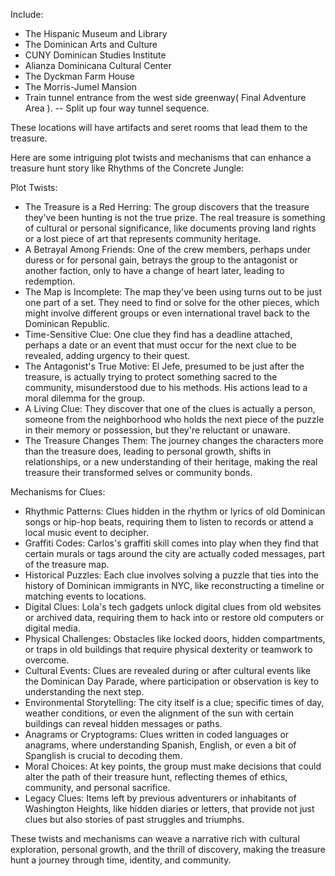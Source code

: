 Include:
- The Hispanic Museum and Library
- The Dominican Arts and Culture 
- CUNY Dominican Studies Institute
- Alianza Dominicana Cultural Center 
- The Dyckman Farm House
- The Morris-Jumel Mansion 
- Train tunnel entrance from the west side greenway( Final Adventure Area ). 
-- Split up four way tunnel sequence. 

These locations will have artifacts and seret rooms that lead them to the treasure. 

Here are some intriguing plot twists and mechanisms that can enhance a treasure hunt story like Rhythms of the Concrete Jungle:

Plot Twists:
- The Treasure is a Red Herring: The group discovers that the treasure they've been hunting is not the true prize. The real treasure is something of cultural or personal significance, like documents proving land rights or a lost piece of art that represents community heritage.
- A Betrayal Among Friends: One of the crew members, perhaps under duress or for personal gain, betrays the group to the antagonist or another faction, only to have a change of heart later, leading to redemption.
- The Map is Incomplete: The map they've been using turns out to be just one part of a set. They need to find or solve for the other pieces, which might involve different groups or even international travel back to the Dominican Republic.
- Time-Sensitive Clue: One clue they find has a deadline attached, perhaps a date or an event that must occur for the next clue to be revealed, adding urgency to their quest.
- The Antagonist's True Motive: El Jefe, presumed to be just after the treasure, is actually trying to protect something sacred to the community, misunderstood due to his methods. His actions lead to a moral dilemma for the group.
- A Living Clue: They discover that one of the clues is actually a person, someone from the neighborhood who holds the next piece of the puzzle in their memory or possession, but they're reluctant or unaware.
- The Treasure Changes Them: The journey changes the characters more than the treasure does, leading to personal growth, shifts in relationships, or a new understanding of their heritage, making the real treasure their transformed selves or community bonds.

Mechanisms for Clues:
-  Rhythmic Patterns: Clues hidden in the rhythm or lyrics of old Dominican songs or hip-hop beats, requiring them to listen to records or attend a local music event to decipher.
-  Graffiti Codes: Carlos's graffiti skill comes into play when they find that certain murals or tags around the city are actually coded messages, part of the treasure map.
-  Historical Puzzles: Each clue involves solving a puzzle that ties into the history of Dominican immigrants in NYC, like reconstructing a timeline or matching events to locations.
-  Digital Clues: Lola's tech gadgets unlock digital clues from old websites or archived data, requiring them to hack into or restore old computers or digital media.
-  Physical Challenges: Obstacles like locked doors, hidden compartments, or traps in old buildings that require physical dexterity or teamwork to overcome.
-  Cultural Events: Clues are revealed during or after cultural events like the Dominican Day Parade, where participation or observation is key to understanding the next step.
-  Environmental Storytelling: The city itself is a clue; specific times of day, weather conditions, or even the alignment of the sun with certain buildings can reveal hidden messages or paths.
-  Anagrams or Cryptograms: Clues written in coded languages or anagrams, where understanding Spanish, English, or even a bit of Spanglish is crucial to decoding them.
-  Moral Choices: At key points, the group must make decisions that could alter the path of their treasure hunt, reflecting themes of ethics, community, and personal sacrifice.
-  Legacy Clues: Items left by previous adventurers or inhabitants of Washington Heights, like hidden diaries or letters, that provide not just clues but also stories of past struggles and triumphs.

These twists and mechanisms can weave a narrative rich with cultural exploration, personal growth, and the thrill of discovery, making the treasure hunt a journey through time, identity, and community.
